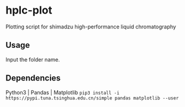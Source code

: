 # hplc-plot
Plotting script for shimadzu high-performance liquid chromatography

## Usage
Input the folder name.

## Dependencies
Python3 | Pandas | Matplotlib
`pip3 install -i https://pypi.tuna.tsinghua.edu.cn/simple pandas matplotlib --user`
